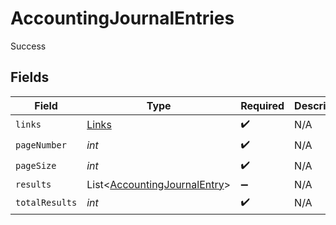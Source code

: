 # AccountingJournalEntries

Success


## Fields

| Field                                                                         | Type                                                                          | Required                                                                      | Description                                                                   |
| ----------------------------------------------------------------------------- | ----------------------------------------------------------------------------- | ----------------------------------------------------------------------------- | ----------------------------------------------------------------------------- |
| `links`                                                                       | [Links](../../models/shared/Links.md)                                         | :heavy_check_mark:                                                            | N/A                                                                           |
| `pageNumber`                                                                  | *int*                                                                         | :heavy_check_mark:                                                            | N/A                                                                           |
| `pageSize`                                                                    | *int*                                                                         | :heavy_check_mark:                                                            | N/A                                                                           |
| `results`                                                                     | List<[AccountingJournalEntry](../../models/shared/AccountingJournalEntry.md)> | :heavy_minus_sign:                                                            | N/A                                                                           |
| `totalResults`                                                                | *int*                                                                         | :heavy_check_mark:                                                            | N/A                                                                           |